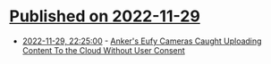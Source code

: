 # [Published on 2022-11-29](index.md)

* [2022-11-29, 22:25:00](https://yro.slashdot.org/story/22/11/29/2148250/ankers-eufy-cameras-caught-uploading-content-to-the-cloud-without-user-consent?utm_source=rss1.0mainlinkanon&utm_medium=feed) - [Anker's Eufy Cameras Caught Uploading Content To the Cloud Without User Consent](https://yro.slashdot.org/story/22/11/29/2148250/ankers-eufy-cameras-caught-uploading-content-to-the-cloud-without-user-consent?utm_source=rss1.0mainlinkanon&utm_medium=feed)
